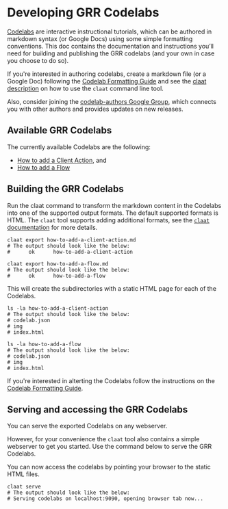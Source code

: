 # Developing GRR Codelabs

[Codelabs](https://github.com/googlecodelabs/tools) are interactive instructional tutorials, which can be authored in markdown syntax (or Google Docs) using some simple formatting conventions.
This doc contains the documentation and instructions you’ll need for building and publishing the GRR codelabs (and your own in case you choose to do so).

If you're interested in authoring codelabs, create a markdown file (or a Google Doc) following the [Codelab Formatting Guide](FORMAT-GUIDE.md) and see the [claat description](https://github.com/googlecodelabs/tools/blob/main/claat/README.md) on how to use the `claat` command line tool.

Also, consider joining the [codelab-authors Google Group](https://groups.google.com/forum/#!forum/codelab-authors), which connects you with other authors and provides updates on new releases. 

## Available GRR Codelabs

The currently available Codelabs are the following:
- [How to add a Client Action](./how-to-add-a-client-action.md), and
- [How to add a Flow](./how-to-add-a-flow.md)

## Building the GRR Codelabs

Run the claat command to transform the markdown content in the Codelabs into one of the supported output formats. The default supported formats is HTML. The ```claat``` tool supports adding additional formats, see the [```claat``` documentation](https://github.com/googlecodelabs/tools/blob/main/claat/README.md) for more details.

```
claat export how-to-add-a-client-action.md
# The output should look like the below:
#      ok      how-to-add-a-client-action

claat export how-to-add-a-flow.md
# The output should look like the below:
#      ok      how-to-add-a-flow
```

This will create the subdirectories with a static HTML page for each of the Codelabs.

```
ls -la how-to-add-a-client-action
# The output should look like the below:
# codelab.json
# img
# index.html

ls -la how-to-add-a-flow
# The output should look like the below:
# codelab.json
# img
# index.html
```

If you're interested in alterting the Codelabs follow the instructions on the [Codelab Formatting Guide](FORMAT-GUIDE.md).

## Serving and accessing the GRR Codelabs

You can serve the exported Codelabs on any webserver.

However, for your convenience the ```claat``` tool also contains a simple webserver to get you started.
Use the command below to serve the GRR Codelabs.

You can now access the codelabs by pointing your browser to the static HTML files.

```
claat serve
# The output should look like the below:
# Serving codelabs on localhost:9090, opening browser tab now...
```
